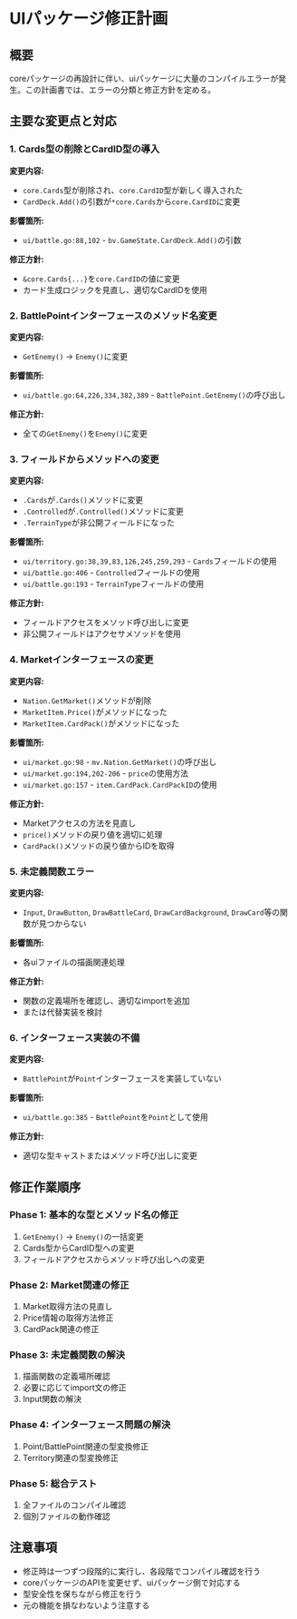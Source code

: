 # UIパッケージ修正計画

## 概要
coreパッケージの再設計に伴い、uiパッケージに大量のコンパイルエラーが発生。この計画書では、エラーの分類と修正方針を定める。

## 主要な変更点と対応

### 1. Cards型の削除とCardID型の導入
**変更内容:**
- `core.Cards`型が削除され、`core.CardID`型が新しく導入された
- `CardDeck.Add()`の引数が`*core.Cards`から`core.CardID`に変更

**影響箇所:**
- `ui/battle.go:88,102` - `bv.GameState.CardDeck.Add()`の引数

**修正方針:**
- `&core.Cards{...}`を`core.CardID`の値に変更
- カード生成ロジックを見直し、適切なCardIDを使用

### 2. BattlePointインターフェースのメソッド名変更
**変更内容:**
- `GetEnemy()` → `Enemy()`に変更

**影響箇所:**
- `ui/battle.go:64,226,334,382,389` - `BattlePoint.GetEnemy()`の呼び出し

**修正方針:**
- 全ての`GetEnemy()`を`Enemy()`に変更

### 3. フィールドからメソッドへの変更
**変更内容:**
- `.Cards`が`.Cards()`メソッドに変更
- `.Controlled`が`.Controlled()`メソッドに変更
- `.TerrainType`が非公開フィールドになった

**影響箇所:**
- `ui/territory.go:38,39,83,126,245,259,293` - `Cards`フィールドの使用
- `ui/battle.go:406` - `Controlled`フィールドの使用
- `ui/battle.go:193` - `TerrainType`フィールドの使用

**修正方針:**
- フィールドアクセスをメソッド呼び出しに変更
- 非公開フィールドはアクセサメソッドを使用

### 4. Marketインターフェースの変更
**変更内容:**
- `Nation.GetMarket()`メソッドが削除
- `MarketItem.Price()`がメソッドになった
- `MarketItem.CardPack()`がメソッドになった

**影響箇所:**
- `ui/market.go:98` - `mv.Nation.GetMarket()`の呼び出し
- `ui/market.go:194,202-206` - `price`の使用方法
- `ui/market.go:157` - `item.CardPack.CardPackID`の使用

**修正方針:**
- Marketアクセスの方法を見直し
- `price()`メソッドの戻り値を適切に処理
- `CardPack()`メソッドの戻り値からIDを取得

### 5. 未定義関数エラー
**変更内容:**
- `Input`, `DrawButton`, `DrawBattleCard`, `DrawCardBackground`, `DrawCard`等の関数が見つからない

**影響箇所:**
- 各uiファイルの描画関連処理

**修正方針:**
- 関数の定義場所を確認し、適切なimportを追加
- または代替実装を検討

### 6. インターフェース実装の不備
**変更内容:**
- `BattlePoint`が`Point`インターフェースを実装していない

**影響箇所:**
- `ui/battle.go:385` - `BattlePoint`を`Point`として使用

**修正方針:**
- 適切な型キャストまたはメソッド呼び出しに変更

## 修正作業順序

### Phase 1: 基本的な型とメソッド名の修正
1. `GetEnemy()` → `Enemy()`の一括変更
2. Cards型からCardID型への変更
3. フィールドアクセスからメソッド呼び出しへの変更

### Phase 2: Market関連の修正
1. Market取得方法の見直し
2. Price情報の取得方法修正
3. CardPack関連の修正

### Phase 3: 未定義関数の解決
1. 描画関数の定義場所確認
2. 必要に応じてimport文の修正
3. Input関数の解決

### Phase 4: インターフェース問題の解決
1. Point/BattlePoint関連の型変換修正
2. Territory関連の型変換修正

### Phase 5: 総合テスト
1. 全ファイルのコンパイル確認
2. 個別ファイルの動作確認

## 注意事項
- 修正時は一つずつ段階的に実行し、各段階でコンパイル確認を行う
- coreパッケージのAPIを変更せず、uiパッケージ側で対応する
- 型安全性を保ちながら修正を行う
- 元の機能を損なわないよう注意する 